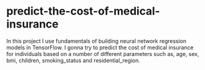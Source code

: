 # predict-the-cost-of-medical-insurance
In this project I use fundamentals of building neural network regression models in TensorFlow. I gonna try to predict the cost of medical insurance for individuals based on a number of different parameters such as, age, sex, bmi, children, smoking_status and residential_region.

